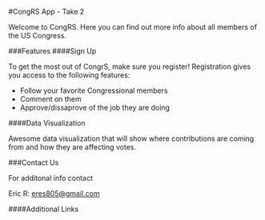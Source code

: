 #CongRS App - Take 2

Welcome to CongRS.  Here you can find out more info about all members of the US Congress. 

###Features 
####Sign Up 

To get the most out of CongrS, make sure you register!  Registration gives you access to the following features:

* Follow your favorite Congressional members
* Comment on them
* Approve/dissaprove of the job they are doing

####Data Visualization

Awesome data visualization that will show where contributions are coming from and how they are affecting votes.

###Contact Us

For additonal info contact

Eric R:
<eres805@gmail.com>


####Additional Links

